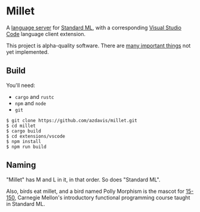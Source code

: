 # Millet

A [language server][lang-server] for [Standard ML][sml-def], with a
corresponding [Visual Studio Code][vscode] language client extension.

This project is alpha-quality software. There are
[many important things](doc/todo.md) not yet implemented.

## Build

You'll need:

- `cargo` and `rustc`
- `npm` and `node`
- `git`

```
$ git clone https://github.com/azdavis/millet.git
$ cd millet
$ cargo build
$ cd extensions/vscode
$ npm install
$ npm run build
```

## Naming

"Millet" has M and L in it, in that order. So does "Standard ML".

Also, birds eat millet, and a bird named Polly Morphism is the mascot for
[15-150][cmu150], Carnegie Mellon's introductory functional programming course
taught in Standard ML.

[sml-def]: https://smlfamily.github.io/sml97-defn.pdf
[lang-server]: https://microsoft.github.io/language-server-protocol/
[vscode]: https://code.visualstudio.com
[cmu150]: http://www.cs.cmu.edu/~15150/
